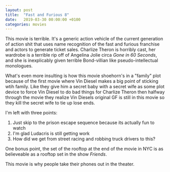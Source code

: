 ```yaml
---
layout: post
title:  "Fast and Furious 8"
date:   2019-03-30 00:00:00 +0100
categories: movies
---
```


This movie is terrible. It's a generic action vehicle of the current generation of action shit that uses name recognition of the fast and furious franchise and actors to generate ticket sales. Charlize Theron is horribly cast, her wardrobe is a terrible rip off of Angelina Jolie circa *Gone in 60 Seconds*, and she is inexplicably given terrible Bond-villian like pseudo-intellectual monologues.

What's even more insulting is how this movie shoehorn's in a "family" plot because of the first movie where Vin Diesel makes a big point of sticking wtih family. Like they give him a secret baby with a secret wife as some plot device to force Vin Diesel to do bad things for Charlize Theron then halfway through the movie they realize Vin Diesels original GF is still in this movie so they kill the secret wife to tie up lose ends.

I'm left with three points:

1. Just skip to the prison escape sequence because its actually fun to watch
2. I'm glad Ludacris is still getting work
3. How did we get from street racing and robbing truck drivers to this?

One bonus point, the set of the rooftop at the end of the movie in NYC is as believeable as a rooftop set in the show *Friends*.

This movie is why people take their phones out in the theater.